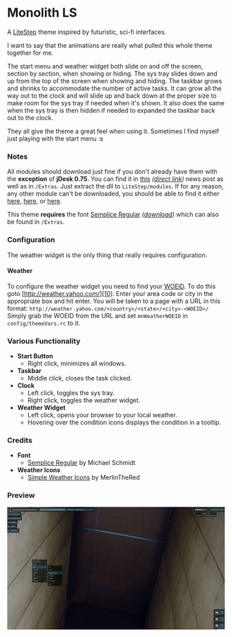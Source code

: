 # Monolith LS

A [LiteStep][1] theme inspired by futuristic, sci-fi interfaces.

I want to say that the animations are really what pulled this whole theme together for me.

The start menu and weather widget both slide on and off the screen, section by section, when showing or hiding. The sys tray slides down and up from the top of the screen when showing and hiding. The taskbar grows and shrinks to accommodate the number of active tasks. It can grow all the way out to the clock and will slide up and back down at the proper size to make room for the sys tray if needed when it's shown. It also does the same when the sys tray is then hidden if needed to expanded the taskbar back out to the clock.

They all give the theme a great feel when using it. Sometimes I find myself just playing with the start menu :s


### Notes

All modules should download just fine if you don't already have them with the __exception__ of __jDesk 0.75__. You can find it in [this][2] _([direct link][3])_ news post as well as in `/Extras`. Just extract the dll to `LiteStep/modules`. If for any reason, any other module can't be downloaded, you should be able to find it either [here][4], [here][5], or [here][6].

This theme __requires__ the font [Semplice Regular][7] _([download][8])_ which can also be found in `/Extras`.


### Configuration

The weather widget is the only thing that really requires configuration.

#### Weather

To configure the weather widget you need to find your [WOEID][9]. To do this goto [http://weather.yahoo.com/][10]. Enter your area code or city in the appropriate box and hit enter. You will be taken to a page with a URL in this format: `http://weather.yahoo.com/<country>/<state>/<city>-<WOEID>/` Simply grab the WOEID from the URL and set `mnWeatherWOEID` in `config/themeVars.rc` to it.


### Various Functionality

+ __Start Button__
    + Right click, minimizes all windows.
+ __Taskbar__
    + Middle click, closes the task clicked.
+ __Clock__
    + Left click, toggles the sys tray.
    + Right click, toggles the weather widget.
+ __Weather Widget__
    + Left click, opens your browser to your local weather.
    + Hovering over the condition icons displays the condition in a tooltip.


### Credits

+ __Font__
    + [Semplice Regular][7] by Michael Schmidt
+ __Weather Icons__
    + [Simple Weather Icons][11] by MerlinTheRed


### Preview

[![Preview][100]][12]


[1]: http://www.litestep.net/
[2]: http://www.ls-universe.ls-themes.org/comment.php?comment.news.550
[3]: http://dl.dropbox.com/u/51925/LiteStep/jDesk-0.75.zip
[4]: http://xdocs.ls-universe.ls-themes.org/doku.php?id=litestep:modules:modules
[5]: http://www.ls-themes.org/modules/
[6]: http://www.modules.shellfront.org/
[7]: http://www.style-force.net/work/type/pixelfonts
[8]: http://www.style-force.net/pixelfonts/semp_reg.zip
[9]: http://developer.yahoo.com/geo/geoplanet/guide/concepts.html
[10]: http://weather.yahoo.com/
[11]: http://merlinthered.deviantart.com/art/plain-weather-icons-157162192
[12]: http://github.com/uhnomoli/Monolith-LS/raw/master/Extras/Screens/full.jpg

[100]: https://github.com/uhnomoli/Monolith-LS/raw/master/Extras/Screens/thumb.jpg

